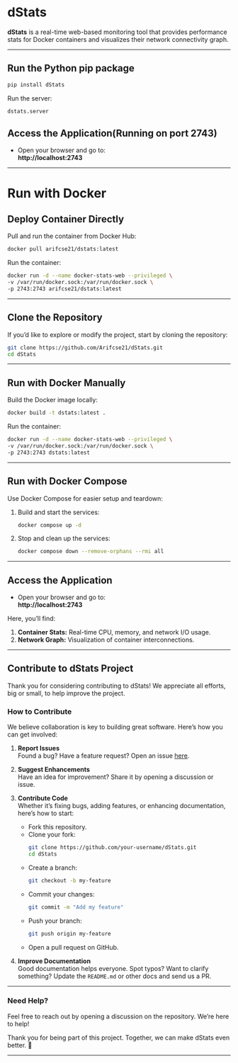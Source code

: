 
# **dStats**

**dStats** is a real-time web-based monitoring tool that provides performance stats for Docker containers and visualizes their network connectivity graph.

---
## Run the Python pip package
```bash
pip install dStats
```
Run the server:
```bash
dstats.server
```

## **Access the Application(Running on port 2743)**
- Open your browser and go to:  
  **http://localhost:2743**

---
# **Run with Docker**
## **Deploy Container Directly**
Pull and run the container from Docker Hub:

```bash
docker pull arifcse21/dstats:latest
```

Run the container:

```bash
docker run -d --name docker-stats-web --privileged \
-v /var/run/docker.sock:/var/run/docker.sock \
-p 2743:2743 arifcse21/dstats:latest
```

---

## **Clone the Repository**

If you’d like to explore or modify the project, start by cloning the repository:

```bash
git clone https://github.com/Arifcse21/dStats.git
cd dStats
```

---

## **Run with Docker Manually**

Build the Docker image locally:

```bash
docker build -t dstats:latest .
```

Run the container:

```bash
docker run -d --name docker-stats-web --privileged \
-v /var/run/docker.sock:/var/run/docker.sock \
-p 2743:2743 dstats:latest
```

---

## **Run with Docker Compose**

Use Docker Compose for easier setup and teardown:

1. Build and start the services:

   ```bash
   docker compose up -d
   ```

2. Stop and clean up the services:

   ```bash
   docker compose down --remove-orphans --rmi all
   ```

---

## **Access the Application**

- Open your browser and go to:  
  **http://localhost:2743**

Here, you’ll find:
1. **Container Stats:** Real-time CPU, memory, and network I/O usage.
2. **Network Graph:** Visualization of container interconnections.

---

## **Contribute to dStats Project**

Thank you for considering contributing to dStats! We appreciate all efforts, big or small, to help improve the project.

### **How to Contribute**

We believe collaboration is key to building great software. Here’s how you can get involved:

1. **Report Issues**  
   Found a bug? Have a feature request? Open an issue [here](https://github.com/Arifcse21/dStats/issues).

2. **Suggest Enhancements**  
   Have an idea for improvement? Share it by opening a discussion or issue.

3. **Contribute Code**  
   Whether it’s fixing bugs, adding features, or enhancing documentation, here’s how to start:
   - Fork this repository.
   - Clone your fork:  
     ```bash
     git clone https://github.com/your-username/dStats.git
     cd dStats
     ```
   - Create a branch:  
     ```bash
     git checkout -b my-feature
     ```
   - Commit your changes:  
     ```bash
     git commit -m "Add my feature"
     ```
   - Push your branch:  
     ```bash
     git push origin my-feature
     ```
   - Open a pull request on GitHub.

4. **Improve Documentation**  
   Good documentation helps everyone. Spot typos? Want to clarify something? Update the `README.md` or other docs and send us a PR.

---

### **Need Help?**

Feel free to reach out by opening a discussion on the repository. We’re here to help!  

Thank you for being part of this project. Together, we can make dStats even better. 🎉

--- 
